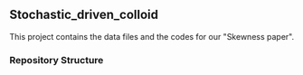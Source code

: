 ## Stochastic_driven_colloid

This project contains the data files and the codes for our "Skewness paper".

### Repository Structure
